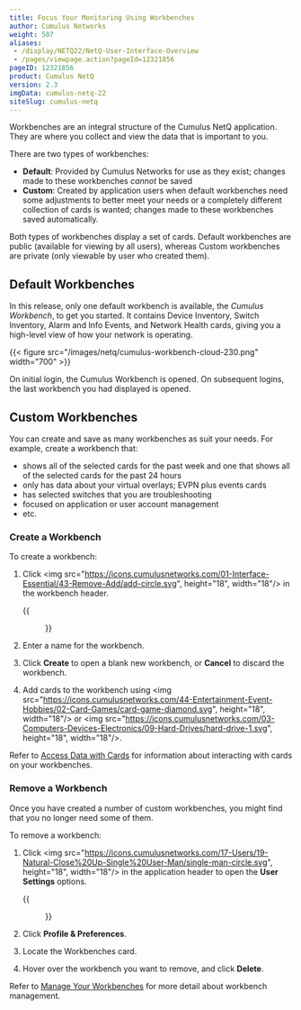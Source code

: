```yaml
---
title: Focus Your Monitoring Using Workbenches
author: Cumulus Networks
weight: 507
aliases:
 - /display/NETQ22/NetQ-User-Interface-Overview
 - /pages/viewpage.action?pageId=12321856
pageID: 12321856
product: Cumulus NetQ
version: 2.3
imgData: cumulus-netq-22
siteSlug: cumulus-netq
---
```

Workbenches are an integral structure of the Cumulus NetQ application. They are where you collect and view the data that is important to you.

There are two types of workbenches:

- **Default**: Provided by Cumulus Networks for use as they exist; changes made to these workbenches *cannot* be saved
- **Custom**: Created by application users when default workbenches need some adjustments to better meet your needs or a completely different collection of cards is wanted; changes made to these workbenches saved automatically.

Both types of workbenches display a set of cards. Default workbenches are public (available for viewing by all users), whereas Custom workbenches are private (only viewable by user who created them).

## Default Workbenches

In this release, only one default workbench is available, the *Cumulus Workbench*, to get you started. It contains Device Inventory, Switch Inventory, Alarm and Info Events, and Network Health cards, giving you a high-level view of how your network is operating.

{{< figure src="/images/netq/cumulus-workbench-cloud-230.png" width="700" >}}

On initial login, the Cumulus Workbench is opened. On subsequent logins, the last workbench you had displayed is opened.

## Custom Workbenches

You can create and save as many workbenches as suit your needs. For example, create a workbench that:

- shows all of the selected cards for the past week and one that shows all of the selected cards for the past 24 hours
- only has data about your virtual overlays; EVPN plus events cards
- has selected switches that you are troubleshooting
- focused on application or user account management
- etc.

### Create a Workbench

To create a workbench:

1. Click <img src="https://icons.cumulusnetworks.com/01-Interface-Essential/43-Remove-Add/add-circle.svg", height="18", width="18"/> in the workbench header.

      {{<figure src="/images/netq/add-custom-workbench-modal-230.png" width="200">}}

2. Enter a name for the workbench.

3. Click **Create** to open a blank new workbench, or **Cancel** to discard the workbench.

4. Add cards to the workbench using <img src="https://icons.cumulusnetworks.com/44-Entertainment-Event-Hobbies/02-Card-Games/card-game-diamond.svg", height="18", width="18"/> or <img src="https://icons.cumulusnetworks.com/03-Computers-Devices-Electronics/09-Hard-Drives/hard-drive-1.svg", height="18", width="18"/>.

Refer to [Access Data with Cards](/cumulus-netq/Cumulus-NetQ-UI-User-Guide/NetQ-User-Interface-Overview/Access-Data-with-Cards) for information about interacting with cards on your workbenches.

### Remove a Workbench

Once you have created a number of custom workbenches, you might find that you no longer need some of them.

To remove a workbench:

1.  Click <img src="https://icons.cumulusnetworks.com/17-Users/19-Natural-Close%20Up-Single%20User-Man/single-man-circle.svg", height="18", width="18"/> in the application header to open the **User Settings** options.

    {{<figure src="/images/netq/user-settings-profile-prefs-selected-222.png" width="150">}}

2.  Click **Profile & Preferences**.

3. Locate the Workbenches card.

4. Hover over the workbench you want to remove, and click **Delete**.

Refer to [Manage Your Workbenches](../../../NetQ-User-Interface-Overview/Set-User-Preferences/#manage-your-workbenches) for more detail about workbench management.
